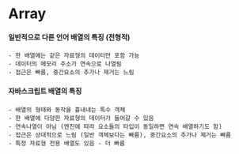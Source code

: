 # Array

#### 일반적으로 다른 언어 배열의 특징 (전형적)

```
- 한 배열에는 같은 자료형의 데이터만 포함 가능
- 데이터의 메모리 주소가 연속으로 나열됨
- 접근은 빠름, 중간요소의 추가나 제거는 느림
```

#### 자바스크립트 배열의 특징

```
- 배열의 형태와 동작을 흉내내는 특수 객체
- 한 배열에 다양한 자료형의 데이터가 들어갈 수 있음
- 연속나열이 아님 (엔진에 따라 요소들의 타입이 동일하면 연속 배열하기도 함)
- 접근은 상대적으로 느림 (일반 객체보다는 빠름), 중간요소의 추가나 제거는 빠름
- 특정 자료형 전용 배열도 있음 - 더 빠름
```
